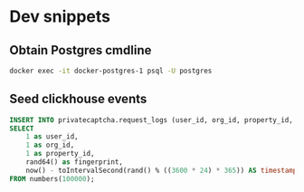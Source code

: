 # Dev snippets

## Obtain Postgres cmdline

```bash
docker exec -it docker-postgres-1 psql -U postgres
```

## Seed clickhouse events

```sql
INSERT INTO privatecaptcha.request_logs (user_id, org_id, property_id, fingerprint, timestamp)
SELECT
    1 as user_id,
    1 as org_id,
    1 as property_id,
    rand64() as fingerprint,
    now() - toIntervalSecond(rand() % ((3600 * 24) * 365)) AS timestamp
FROM numbers(100000);
```
